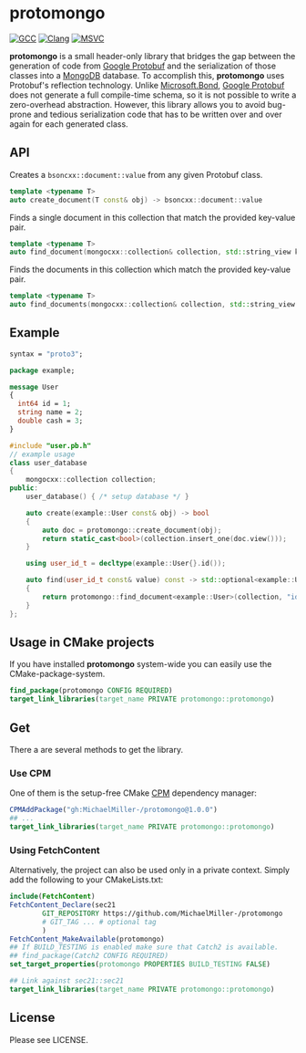 # protomongo

[![GCC](https://github.com/MichaelMiller-/protomongo/actions/workflows/gcc.yml/badge.svg)](https://github.com/MichaelMiller-/protomongo/actions/workflows/gcc.yml)
[![Clang](https://github.com/MichaelMiller-/protomongo/actions/workflows/clang.yml/badge.svg)](https://github.com/MichaelMiller-/protomongo/actions/workflows/clang.yml)
[![MSVC](https://github.com/MichaelMiller-/protomongo/actions/workflows/msvc.yml/badge.svg)](https://github.com/MichaelMiller-/protomongo/actions/workflows/msvc.yml)

**protomongo** is a small header-only library that bridges the gap between the generation of code from [Google Protobuf](https://protobuf.dev) and the serialization of those classes into a [MongoDB](https://www.mongodb.com) database. To accomplish this, **protomongo** uses Protobuf's reflection technology. Unlike [Microsoft.Bond](https://microsoft.github.io/bond), [Google Protobuf](https://protobuf.dev) does not generate a full compile-time schema, so it is not possible to write a zero-overhead abstraction. However, this library allows you to avoid bug-prone and tedious serialization code that has to be written over and over again for each generated class.

## API
Creates a ```bsoncxx::document::value``` from any given Protobuf class.
```cpp
template <typename T>
auto create_document(T const& obj) -> bsoncxx::document::value
```

Finds a single document in this collection that match the provided key-value pair.
```cpp
template <typename T>
auto find_document(mongocxx::collection& collection, std::string_view key, auto const& value) -> std::optional<T>
```

Finds the documents in this collection which match the provided key-value pair.
```cpp
template <typename T>
auto find_documents(mongocxx::collection& collection, std::string_view key, auto const& value) -> std::vector<T>
```

## Example
```protobuf
syntax = "proto3";

package example;

message User
{
  int64 id = 1;
  string name = 2;
  double cash = 3;
}
```

```cpp
#include "user.pb.h"
// example usage
class user_database
{
    mongocxx::collection collection;    
public:
    user_database() { /* setup database */ }

    auto create(example::User const& obj) -> bool
    {
        auto doc = protomongo::create_document(obj);
        return static_cast<bool>(collection.insert_one(doc.view()));
    }

    using user_id_t = decltype(example::User{}.id());

    auto find(user_id_t const& value) const -> std::optional<example::User>
    {
        return protomongo::find_document<example::User>(collection, "id", value);
    }
};
```

## Usage in CMake projects
If you have installed **protomongo** system-wide you can easily use the CMake-package-system.
```cmake
find_package(protomongo CONFIG REQUIRED)
target_link_libraries(target_name PRIVATE protomongo::protomongo)
```

## Get
There a are several methods to get the library.

### Use CPM
One of them is the setup-free CMake [CPM](https://github.com/cpm-cmake/CPM.cmake) dependency manager:
```cmake
CPMAddPackage("gh:MichaelMiller-/protomongo@1.0.0")
## ...
target_link_libraries(target_name PRIVATE protomongo::protomongo)
```

### Using FetchContent
Alternatively, the project can also be used only in a private context. Simply add the following to your CMakeLists.txt:
```cmake
include(FetchContent)
FetchContent_Declare(sec21
        GIT_REPOSITORY https://github.com/MichaelMiller-/protomongo
        # GIT_TAG ... # optional tag
        )
FetchContent_MakeAvailable(protomongo)
## If BUILD_TESTING is enabled make sure that Catch2 is available.
## find_package(Catch2 CONFIG REQUIRED)
set_target_properties(protomongo PROPERTIES BUILD_TESTING FALSE)

## Link against sec21::sec21
target_link_libraries(target_name PRIVATE protomongo::protomongo)
```


## License
Please see LICENSE.